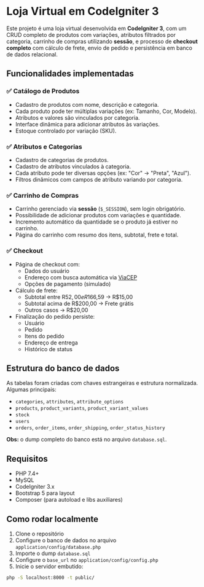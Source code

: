 # Loja Virtual em CodeIgniter 3

Este projeto é uma loja virtual desenvolvida em **CodeIgniter 3**, com um CRUD completo de produtos com variações, atributos filtrados por categoria, carrinho de compras utilizando **sessão**, e processo de **checkout completo** com cálculo de frete, envio de pedido e persistência em banco de dados relacional.

## Funcionalidades implementadas

### ✅ Catálogo de Produtos
- Cadastro de produtos com nome, descrição e categoria.
- Cada produto pode ter múltiplas variações (ex: Tamanho, Cor, Modelo).
- Atributos e valores são vinculados por categoria.
- Interface dinâmica para adicionar atributos às variações.
- Estoque controlado por variação (SKU).

### ✅ Atributos e Categorias
- Cadastro de categorias de produtos.
- Cadastro de atributos vinculados à categoria.
- Cada atributo pode ter diversas opções (ex: "Cor" → "Preta", "Azul").
- Filtros dinâmicos com campos de atributo variando por categoria.

### ✅ Carrinho de Compras
- Carrinho gerenciado via **sessão** (`$_SESSION`), sem login obrigatório.
- Possibilidade de adicionar produtos com variações e quantidade.
- Incremento automático da quantidade se o produto já estiver no carrinho.
- Página do carrinho com resumo dos itens, subtotal, frete e total.

### ✅ Checkout
- Página de checkout com:
  - Dados do usuário
  - Endereço com busca automática via [ViaCEP](https://viacep.com.br/)
  - Opções de pagamento (simulado)
- Cálculo de frete:
  - Subtotal entre R$52,00 e R$166,59 → R$15,00
  - Subtotal acima de R$200,00 → Frete grátis
  - Outros casos → R$20,00
- Finalização do pedido persiste:
  - Usuário
  - Pedido
  - Itens do pedido
  - Endereço de entrega
  - Histórico de status

## Estrutura do banco de dados

As tabelas foram criadas com chaves estrangeiras e estrutura normalizada. Algumas principais:

- `categories`, `attributes`, `attribute_options`
- `products`, `product_variants`, `product_variant_values`
- `stock`
- `users`
- `orders`, `order_items`, `order_shipping`, `order_status_history`

**Obs:** o dump completo do banco está no arquivo `database.sql`.

## Requisitos

- PHP 7.4+
- MySQL
- CodeIgniter 3.x
- Bootstrap 5 para layout
- Composer (para autoload e libs auxiliares)

## Como rodar localmente

1. Clone o repositório
2. Configure o banco de dados no arquivo `application/config/database.php`
3. Importe o dump `database.sql`
4. Configure o `base_url` no `application/config/config.php`
5. Inicie o servidor embutido:

```bash
php -S localhost:8000 -t public/
